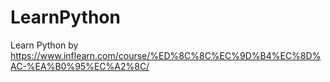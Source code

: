 # LearnPython

Learn Python by https://www.inflearn.com/course/%ED%8C%8C%EC%9D%B4%EC%8D%AC-%EA%B0%95%EC%A2%8C/
